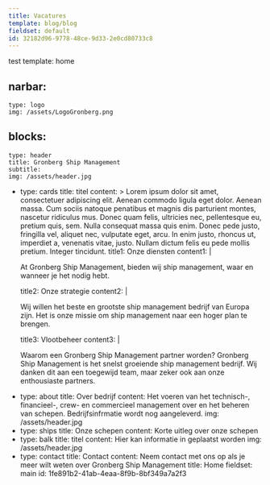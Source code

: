 ```yaml
---
title: Vacatures
template: blog/blog
fieldset: default
id: 32182d96-9778-48ce-9d33-2e0cd80733c8
---
```

test
template: home

narbar:
  - 
    type: logo
    img: /assets/LogoGronberg.png
blocks:
  - 
    type: header
    title: Gronberg Ship Management
    subtitle: 
    img: /assets/header.jpg
  - 
    type: cards
    title: titel
    content: >
      Lorem ipsum dolor sit amet, consectetuer adipiscing elit. Aenean commodo ligula eget dolor. Aenean
      massa. Cum sociis natoque penatibus et magnis dis parturient montes, nascetur ridiculus mus. Donec
      quam felis, ultricies nec, pellentesque eu, pretium quis, sem. Nulla consequat massa quis enim.
      Donec pede justo, fringilla vel, aliquet nec, vulputate eget, arcu. In enim justo, rhoncus ut,
      imperdiet a, venenatis vitae, justo. Nullam dictum felis eu pede mollis pretium. Integer tincidunt.
    title1: Onze diensten
    content1: |
      <p>At Gronberg Ship Management, bieden wij ship management, waar en wanneer je het nodig hebt.
      </p>
    title2: Onze strategie
    content2: |
      <p>Wij willen het beste en grootste ship management bedrijf van Europa zijn. Het is onze missie om ship management naar een hoger plan te brengen. 
      </p>
    title3: Vlootbeheer
    content3: |
      <p> Waarom een Gronberg Ship Management partner worden? Gronberg Ship Management is het snelst groeiende ship management bedrijf. Wij danken dit aan een toegewijd team, maar zeker ook aan onze enthousiaste partners.
      </p>
  - 
    type: about
    title: Over bedrijf
    content: Het voeren van het technisch-, financieel-, crew- en commercieel management over en het beheren van schepen. Bedrijfsinfrmatie wordt nog aangeleverd.
    img: /assets/header.jpg
  - 
    type: ships
    title: Onze schepen
    content: Korte uitleg over onze schepen
  - 
    type: balk
    title: titel
    content: Hier kan informatie in geplaatst worden
    img: /assets/header.jpg
  - 
    type: contact
    title: Contact
    content: Neem contact met ons op als je meer wilt weten over Gronberg Ship Management
title: Home
fieldset: main
id: 1fe891b2-41ab-4eaa-8f9b-8bf349a7a2f3
